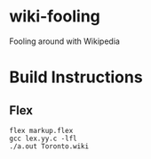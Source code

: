 wiki-fooling
============

Fooling around with Wikipedia

# Build Instructions

## Flex

```
flex markup.flex
gcc lex.yy.c -lfl
./a.out Toronto.wiki
```